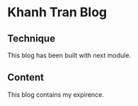 # Khanh Tran Blog

## Technique
This blog has been built with next module.

## Content
This blog contains my expirence.